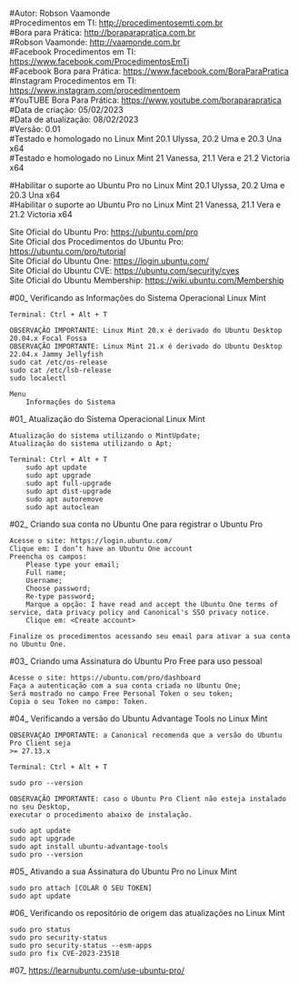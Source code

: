 #Autor: Robson Vaamonde<br>
#Procedimentos em TI: http://procedimentosemti.com.br<br>
#Bora para Prática: http://boraparapratica.com.br<br>
#Robson Vaamonde: http://vaamonde.com.br<br>
#Facebook Procedimentos em TI: https://www.facebook.com/ProcedimentosEmTi<br>
#Facebook Bora para Prática: https://www.facebook.com/BoraParaPratica<br>
#Instagram Procedimentos em TI: https://www.instagram.com/procedimentoem<br>
#YouTUBE Bora Para Prática: https://www.youtube.com/boraparapratica<br>
#Data de criação: 05/02/2023<br>
#Data de atualização: 08/02/2023<br>
#Versão: 0.01<br>
#Testado e homologado no Linux Mint 20.1 Ulyssa, 20.2 Uma e 20.3 Una x64<br>
#Testado e homologado no Linux Mint 21 Vanessa, 21.1 Vera e 21.2 Victoria x64

#Habilitar o suporte ao Ubuntu Pro no Linux Mint 20.1 Ulyssa, 20.2 Uma e 20.3 Una x64<br>
#Habilitar o suporte ao Ubuntu Pro no Linux Mint 21 Vanessa, 21.1 Vera e 21.2 Victoria x64

Site Oficial do Ubuntu Pro: https://ubuntu.com/pro<br>
Site Oficial dos Procedimentos do Ubuntu Pro: https://ubuntu.com/pro/tutorial<br>
Site Oficial do Ubuntu One: https://login.ubuntu.com/<br>
Site Oficial do Ubuntu CVE: https://ubuntu.com/security/cves<br>
Site Oficial do Ubuntu Membership: https://wiki.ubuntu.com/Membership

#00_ Verificando as Informações do Sistema Operacional Linux Mint<br>

	Terminal: Ctrl + Alt + T

	OBSERVAÇÃO IMPORTANTE: Linux Mint 20.x é derivado do Ubuntu Desktop 20.04.x Focal Fossa 
	OBSERVAÇÃO IMPORTANTE: Linux Mint 21.x é derivado do Ubuntu Desktop 22.04.x Jammy Jellyfish
	sudo cat /etc/os-release
	sudo cat /etc/lsb-release
	sudo localectl

	Menu
		Informações do Sistema

#01_ Atualização do Sistema Operacional Linux Mint<br>

	Atualização do sistema utilizando o MintUpdate;
	Atualização do sistema utilizando o Apt;

	Terminal: Ctrl + Alt + T
		sudo apt update
		sudo apt upgrade
		sudo apt full-upgrade
		sudo apt dist-upgrade
		sudo apt autoremove
		sudo apt autoclean

#02_ Criando sua conta no Ubuntu One para registrar o Ubuntu Pro<br>

	Acesse o site: https://login.ubuntu.com/
	Clique em: I don’t have an Ubuntu One account
	Preencha os campos: 
		Please type your email;
		Full name;
		Username;
		Choose password;
		Re-type password;
		Marque a opção: I have read and accept the Ubuntu One terms of service, data privacy policy and Canonical's SSO privacy notice.
		Clique em: <Create account>
	
	Finalize os procedimentos acessando seu email para ativar a sua conta no Ubuntu One.

#03_ Criando uma Assinatura do Ubuntu Pro Free para uso pessoal<br>

	Acesse o site: https://ubuntu.com/pro/dashboard
	Faça a autenticação com a sua conta criada no Ubuntu One;
	Será mostrado no campo Free Personal Token o seu token;
	Copia o seu Token no campo: Token.

#04_ Verificando a versão do Ubuntu Advantage Tools no Linux Mint<br>

	OBSERVAÇÃO IMPORTANTE: a Canonical recomenda que a versão do Ubuntu Pro Client seja 
	>= 27.13.x

	Terminal: Ctrl + Alt + T

	sudo pro --version

	OBSERVAÇÃO IMPORTANTE: caso o Ubuntu Pro Client não esteja instalado no seu Desktop,
	executar o procedimento abaixo de instalação.

	sudo apt update
	sudo apt upgrade
	sudo apt install ubuntu-advantage-tools
	sudo pro --version

#05_ Ativando a sua Assinatura do Ubuntu Pro no Linux Mint<br>

	sudo pro attach [COLAR O SEU TOKEN]
	sudo apt update

#06_ Verificando os repositório de origem das atualizações no Linux Mint<br>

	sudo pro status
	sudo pro security-status
	sudo pro security-status --esm-apps
	sudo pro fix CVE-2023-23518

#07_ https://learnubuntu.com/use-ubuntu-pro/